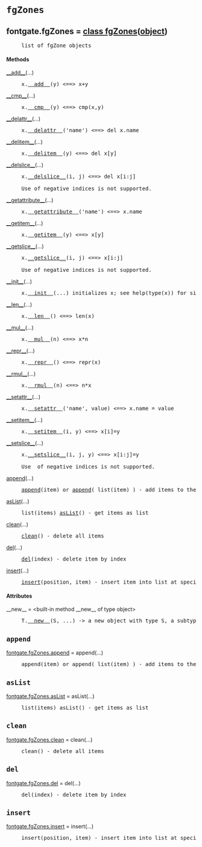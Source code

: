 

<a name="fontgate.fgZones"></a>

# `fgZones`


<dt class="class"><h2><span class="class-name">fontgate.fgZones</span> = <a name="fontgate.fgZones" href="#fontgate.fgZones">class fgZones</a>(<a href="./__builtin__.html#object">object</a>)</h2></dt><dd class="class"><dd>


<pre class="doc" markdown="0">list of fgZone objects</pre>


</dd><h4 class="head-methods">Methods </h4><dl class="function"><dt><a name="fgZones-__add__" href="#fgZones-__add__"><span class="function-name">__add__</span></a><span class="argspec">(...)</span></dt><dd>

<pre class="doc" markdown="0">x.<a href="#fontgate.fgZones-__add__">__add__</a>(y) <==> x+y</pre>

</dd></dl>
<dl class="function"><dt><a name="fgZones-__cmp__" href="#fgZones-__cmp__"><span class="function-name">__cmp__</span></a><span class="argspec">(...)</span></dt><dd>

<pre class="doc" markdown="0">x.<a href="#fontgate.fgZones-__cmp__">__cmp__</a>(y) <==> cmp(x,y)</pre>

</dd></dl>
<dl class="function"><dt><a name="fgZones-__delattr__" href="#fgZones-__delattr__"><span class="function-name">__delattr__</span></a><span class="argspec">(...)</span></dt><dd>

<pre class="doc" markdown="0">x.<a href="#fontgate.fgZones-__delattr__">__delattr__</a>('name') <==> del x.name</pre>

</dd></dl>
<dl class="function"><dt><a name="fgZones-__delitem__" href="#fgZones-__delitem__"><span class="function-name">__delitem__</span></a><span class="argspec">(...)</span></dt><dd>

<pre class="doc" markdown="0">x.<a href="#fontgate.fgZones-__delitem__">__delitem__</a>(y) <==> del x[y]</pre>

</dd></dl>
<dl class="function"><dt><a name="fgZones-__delslice__" href="#fgZones-__delslice__"><span class="function-name">__delslice__</span></a><span class="argspec">(...)</span></dt><dd>

<pre class="doc" markdown="0">x.<a href="#fontgate.fgZones-__delslice__">__delslice__</a>(i, j) <==> del x[i:j]

Use of negative indices is not supported.</pre>

</dd></dl>
<dl class="function"><dt><a name="fgZones-__getattribute__" href="#fgZones-__getattribute__"><span class="function-name">__getattribute__</span></a><span class="argspec">(...)</span></dt><dd>

<pre class="doc" markdown="0">x.<a href="#fontgate.fgZones-__getattribute__">__getattribute__</a>('name') <==> x.name</pre>

</dd></dl>
<dl class="function"><dt><a name="fgZones-__getitem__" href="#fgZones-__getitem__"><span class="function-name">__getitem__</span></a><span class="argspec">(...)</span></dt><dd>

<pre class="doc" markdown="0">x.<a href="#fontgate.fgZones-__getitem__">__getitem__</a>(y) <==> x[y]</pre>

</dd></dl>
<dl class="function"><dt><a name="fgZones-__getslice__" href="#fgZones-__getslice__"><span class="function-name">__getslice__</span></a><span class="argspec">(...)</span></dt><dd>

<pre class="doc" markdown="0">x.<a href="#fontgate.fgZones-__getslice__">__getslice__</a>(i, j) <==> x[i:j]

Use of negative indices is not supported.</pre>

</dd></dl>
<dl class="function"><dt><a name="fgZones-__init__" href="#fgZones-__init__"><span class="function-name">__init__</span></a><span class="argspec">(...)</span></dt><dd>

<pre class="doc" markdown="0">x.<a href="#fontgate.fgZones-__init__">__init__</a>(...) initializes x; see help(type(x)) for signature</pre>

</dd></dl>
<dl class="function"><dt><a name="fgZones-__len__" href="#fgZones-__len__"><span class="function-name">__len__</span></a><span class="argspec">(...)</span></dt><dd>

<pre class="doc" markdown="0">x.<a href="#fontgate.fgZones-__len__">__len__</a>() <==> len(x)</pre>

</dd></dl>
<dl class="function"><dt><a name="fgZones-__mul__" href="#fgZones-__mul__"><span class="function-name">__mul__</span></a><span class="argspec">(...)</span></dt><dd>

<pre class="doc" markdown="0">x.<a href="#fontgate.fgZones-__mul__">__mul__</a>(n) <==> x*n</pre>

</dd></dl>
<dl class="function"><dt><a name="fgZones-__repr__" href="#fgZones-__repr__"><span class="function-name">__repr__</span></a><span class="argspec">(...)</span></dt><dd>

<pre class="doc" markdown="0">x.<a href="#fontgate.fgZones-__repr__">__repr__</a>() <==> repr(x)</pre>

</dd></dl>
<dl class="function"><dt><a name="fgZones-__rmul__" href="#fgZones-__rmul__"><span class="function-name">__rmul__</span></a><span class="argspec">(...)</span></dt><dd>

<pre class="doc" markdown="0">x.<a href="#fontgate.fgZones-__rmul__">__rmul__</a>(n) <==> n*x</pre>

</dd></dl>
<dl class="function"><dt><a name="fgZones-__setattr__" href="#fgZones-__setattr__"><span class="function-name">__setattr__</span></a><span class="argspec">(...)</span></dt><dd>

<pre class="doc" markdown="0">x.<a href="#fontgate.fgZones-__setattr__">__setattr__</a>('name', value) <==> x.name = value</pre>

</dd></dl>
<dl class="function"><dt><a name="fgZones-__setitem__" href="#fgZones-__setitem__"><span class="function-name">__setitem__</span></a><span class="argspec">(...)</span></dt><dd>

<pre class="doc" markdown="0">x.<a href="#fontgate.fgZones-__setitem__">__setitem__</a>(i, y) <==> x[i]=y</pre>

</dd></dl>
<dl class="function"><dt><a name="fgZones-__setslice__" href="#fgZones-__setslice__"><span class="function-name">__setslice__</span></a><span class="argspec">(...)</span></dt><dd>

<pre class="doc" markdown="0">x.<a href="#fontgate.fgZones-__setslice__">__setslice__</a>(i, j, y) <==> x[i:j]=y

Use  of negative indices is not supported.</pre>

</dd></dl>
<dl class="function"><dt><a name="fgZones-append" href="#fgZones-append"><span class="function-name">append</span></a><span class="argspec">(...)</span></dt><dd>

<pre class="doc" markdown="0"><a href="#fontgate.fgZones-append">append</a>(item) or <a href="#fontgate.fgZones-append">append</a>( list(item) ) - add items to the end of the list</pre>

</dd></dl>
<dl class="function"><dt><a name="fgZones-asList" href="#fgZones-asList"><span class="function-name">asList</span></a><span class="argspec">(...)</span></dt><dd>

<pre class="doc" markdown="0">list(items) <a href="#fontgate.fgZones-asList">asList</a>() - get items as list</pre>

</dd></dl>
<dl class="function"><dt><a name="fgZones-clean" href="#fgZones-clean"><span class="function-name">clean</span></a><span class="argspec">(...)</span></dt><dd>

<pre class="doc" markdown="0"><a href="#fontgate.fgZones-clean">clean</a>() - delete all items</pre>

</dd></dl>
<dl class="function"><dt><a name="fgZones-del" href="#fgZones-del"><span class="function-name">del</span></a><span class="argspec">(...)</span></dt><dd>

<pre class="doc" markdown="0"><a href="#fontgate.fgZones-del">del</a>(index) - delete item by index</pre>

</dd></dl>
<dl class="function"><dt><a name="fgZones-insert" href="#fgZones-insert"><span class="function-name">insert</span></a><span class="argspec">(...)</span></dt><dd>

<pre class="doc" markdown="0"><a href="#fontgate.fgZones-insert">insert</a>(position, item) - insert item into list at specified position</pre>

</dd></dl>

  <h4 class="head-attrs">Attributes </h4><dl><dt><span class="other-name">__new__</span> = &lt;built-in method __new__ of type object&gt;<dd>

<pre class="doc" markdown="0">T.<a href="#fontgate.fgZones-__new__">__new__</a>(S, ...) -> a new object with type S, a subtype of T</pre>

</dd></dl>
</dd>


<a name="fontgate.fgZones.append"></a>

## `append`


<dl class="function"><dt><a name="-fontgate.fgZones.append" href="#-fontgate.fgZones.append"><span class="function-name">fontgate.fgZones.append</span></a> = append<span class="argspec">(...)</span></dt><dd>

<pre class="doc" markdown="0">append(item) or append( list(item) ) - add items to the end of the list</pre>

</dd></dl>



<a name="fontgate.fgZones.asList"></a>

## `asList`


<dl class="function"><dt><a name="-fontgate.fgZones.asList" href="#-fontgate.fgZones.asList"><span class="function-name">fontgate.fgZones.asList</span></a> = asList<span class="argspec">(...)</span></dt><dd>

<pre class="doc" markdown="0">list(items) asList() - get items as list</pre>

</dd></dl>



<a name="fontgate.fgZones.clean"></a>

## `clean`


<dl class="function"><dt><a name="-fontgate.fgZones.clean" href="#-fontgate.fgZones.clean"><span class="function-name">fontgate.fgZones.clean</span></a> = clean<span class="argspec">(...)</span></dt><dd>

<pre class="doc" markdown="0">clean() - delete all items</pre>

</dd></dl>



<a name="fontgate.fgZones.del"></a>

## `del`


<dl class="function"><dt><a name="-fontgate.fgZones.del" href="#-fontgate.fgZones.del"><span class="function-name">fontgate.fgZones.del</span></a> = del<span class="argspec">(...)</span></dt><dd>

<pre class="doc" markdown="0">del(index) - delete item by index</pre>

</dd></dl>



<a name="fontgate.fgZones.insert"></a>

## `insert`


<dl class="function"><dt><a name="-fontgate.fgZones.insert" href="#-fontgate.fgZones.insert"><span class="function-name">fontgate.fgZones.insert</span></a> = insert<span class="argspec">(...)</span></dt><dd>

<pre class="doc" markdown="0">insert(position, item) - insert item into list at specified position</pre>

</dd></dl>

